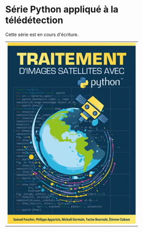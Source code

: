 # Série Python appliqué à la télédétection

Cette série est en cours d'écriture.


<table border="0", style="border:none;">
  <tr>
    <td style="text-align:center">
      <a href="https://serie-python-tele.github.io/TraitementImagesPythonVol1">
        <img src="https://github.com/serie-python-tele/TraitementImagesPythonVol1/blob/main/images/cover_thumbnail.png" style="width:401px;">
      </a>
    </td>
  </tr>
</table>
